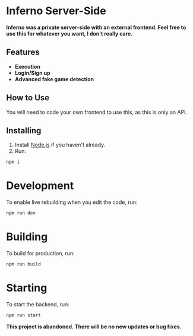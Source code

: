 # Inferno Server-Side

**Inferno was a private server-side with an external frontend. Feel free to use this for whatever you want, I don't really care.**

## Features

- **Execution**
- **Login/Sign up**
- **Advanced fake game detection**

## How to Use

You will need to code your own frontend to use this, as this is only an API.

## Installing

1. Install [Node.js](https://nodejs.org/) if you haven't already.
2. Run:  
  ```bash
  npm i
  ```

# Development

To enable live rebuilding when you edit the code, run:
  ```bash
  npm run dev
  ```

# Building

To build for production, run:

  ```bash
  npm run build
  ```

# Starting

To start the backend, run:

  ```bash
  npm run start
  ```

**This project is abandoned. There will be no new updates or bug fixes.**
